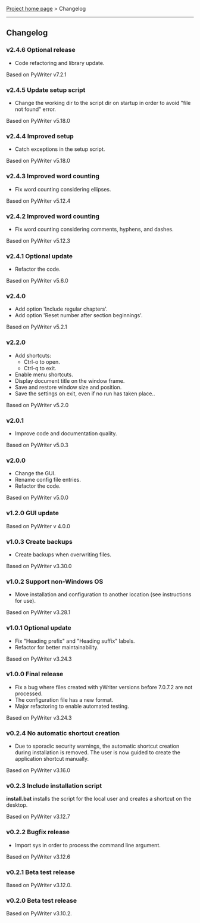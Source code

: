 [Project home page](index) > Changelog

------------------------------------------------------------------------

## Changelog

### v2.4.6 Optional release

- Code refactoring and library update.

Based on PyWriter v7.2.1

### v2.4.5 Update setup script

- Change the working dir to the script dir on startup in order to avoid "file not found" error.

Based on PyWriter v5.18.0

### v2.4.4 Improved setup

- Catch exceptions in the setup script.

Based on PyWriter v5.18.0

### v2.4.3 Improved word counting

- Fix word counting considering ellipses.

Based on PyWriter v5.12.4

### v2.4.2 Improved word counting

- Fix word counting considering comments, hyphens, and dashes.

Based on PyWriter v5.12.3

### v2.4.1 Optional update

- Refactor the code.

Based on PyWriter v5.6.0

### v2.4.0

- Add option 'Include regular chapters'.
- Add option 'Reset number after section beginnings'.

Based on PyWriter v5.2.1

### v2.2.0

- Add shortcuts:
    - Ctrl-o to open.
    - Ctrl-q to exit.
- Enable menu shortcuts.
- Display document title on the window frame.
- Save and restore window size and position.
- Save the settings on exit, even if no run has taken place..

Based on PyWriter v5.2.0

### v2.0.1

- Improve code and documentation quality.

Based on PyWriter v5.0.3

### v2.0.0

- Change the GUI.
- Rename config file entries.
- Refactor the code.

Based on PyWriter v5.0.0

### v1.2.0 GUI update

Based on PyWriter v 4.0.0

### v1.0.3 Create backups

- Create backups when overwriting files.

Based on PyWriter v3.30.0

### v1.0.2 Support non-Windows OS

- Move installation and configuration to another location (see instructions for use).

Based on PyWriter v3.28.1

### v1.0.1 Optional update

- Fix "Heading prefix" and "Heading suffix" labels.
- Refactor for better maintainability.

Based on PyWriter v3.24.3

### v1.0.0 Final release

- Fix a bug where files created with yWriter versions before 7.0.7.2 are not processed.
- The configuration file has a new format.
- Major refactoring to enable automated testing.

Based on PyWriter v3.24.3

### v0.2.4 No automatic shortcut creation

- Due to sporadic security warnings, the automatic shortcut creation during installation is removed. The user is now guided to create the application shortcut manually.  

Based on PyWriter v3.16.0

### v0.2.3 Include installation script

**install.bat** installs the script for the local user and creates a 
shortcut on the desktop.

Based on PyWriter v3.12.7

### v0.2.2 Bugfix release

- Import sys in order to process the command line argument.

Based on PyWriter v3.12.6

### v0.2.1 Beta test release 

Based on PyWriter v3.12.0.

### v0.2.0 Beta test release 

Based on PyWriter v3.10.2.

